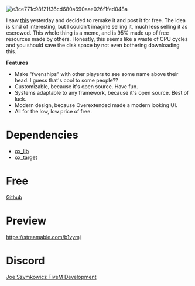 ![e3ce771c98f21f36cd680a690aae026f1fed048a](https://github.com/JoeSzymkowiczFiveM/js5m-fwens/assets/70592880/c3ac14d3-bdaf-477a-ab80-d62a44a3bc76)

I saw [this](https://forum.cfx.re/t/paid-standalone-headfriend-gta-hub-inspired-friend-system/5102111) yesterday and decided to remake it and post it for free. The idea is kind of interesting, but I couldn't imagine selling it, much less selling it as escrowed. This whole thing is a meme, and is 95% made up of free resources made by others. Honestly, this seems like a waste of CPU cycles and you should save the disk space by not even bothering downloading this.

**Features**
* Make "fwenships" with other players to see some name above their head. I guess that's cool to some people??
* Customizable, because it's open source. Have fun.
* Systems adaptable to any framework, because it's open source. Best of luck.
* Modern design, because Overextended made a modern looking UI.
* All for the low, low price of free.

# Dependencies

- [ox_lib](https://github.com/overextended/ox_lib)
- [ox_target](https://github.com/overextended/ox_target)

# Free

[Github ](https://github.com/JoeSzymkowiczFiveM/js5m-fwens)

# Preview

https://streamable.com/b1vymj

# Discord

[Joe Szymkowicz FiveM Development](https://discord.gg/5vPGxyCB4z)
